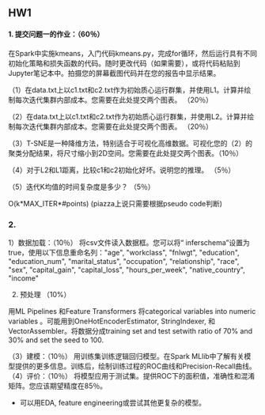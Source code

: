 ## HW1

#### 1. 提交问题一的作业：（60％）

在Spark中实施kmeans，入门代码kmeans.py，完成for循环，然后运行具有不同初始化策略和损失函数的代码。随时更改代码（如果需要），或将代码粘贴到Jupyter笔记本中。拍摄您的屏幕截图代码并在您的报告中显示结果。

（1）在data.txt上以c1.txt和c2.txt作为初始质心运行群集，并使用L1。计算并绘制每次迭代集群内部成本。您需要在此处提交两个图表。 （20％）

（2）在data.txt上以c1.txt和c2.txt作为初始质心运行群集，并使用L2。计算并绘制每次迭代集群内部成本。您需要在此处提交两个图表。 （20％）

（3）T-SNE是一种降维方法，特别适合于可视化高维数据。可视化您的（2）的聚类分配结果，将尺寸缩小到2D空间。您需要在此处提交两个图表。（10％）

（4）对于L2和L1距离，比较c1和c2初始化好坏。说明您的推理。 （5％）

（5）迭代K均值的时间复杂度是多少？ （5％）

O(k\*MAX_ITER\*#points) (piazza上说只需要根据pseudo code判断)



### 2.

1）数据加载：（10％）
将csv文件读入数据框。您可以将“ inferschema”设置为true，使用以下信息重命名列："age", "workclass", "fnlwgt", "education", "education_num", "marital_status", "occupation", "relationship", "race", "sex", "capital_gain", "capital_loss", "hours_per_week", "native_country", "income"

2) 预处理 （10%）

用ML Pipelines 和Feature Transformers 将categorical variables into numeric variables 。可能用到OneHotEncoderEstimator, StringIndexer, 和 VectorAssembler。将数据分成training set and test setwith ratio of 70% and 30% and set the seed to 100.

（3）建模：（10％）
用训练集训练逻辑回归模型。在Spark MLlib中了解有关模型提供的更多信息。训练后，绘制训练过程的ROC曲线和Precision-Recall曲线。
（4）评价：（10％）
将模型应用于测试集。提供ROC下的面积值，准确性和混淆矩阵。您应该期望精度在85％。

* 可以用EDA, feature engineering或尝试其他更复杂的模型。






